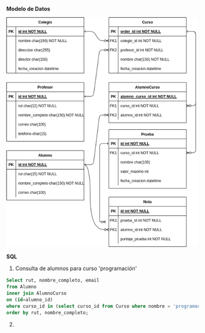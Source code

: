 **Modelo de Datos**

![Modelo ER](https://github.com/arnaldop10/testfullstack2021/blob/main/modelo_entidad.png)


**SQL**
1. Consulta de alumnos para curso 'programación'

```sql
Select rut, nombre_completo, email
from Alumno
inner join AlumnoCurso 
on (id=alumno_id)
where curso_id in (select curso_id from Curso where nombre = 'programación')
order by rut, nombre_completo;
```

2.
